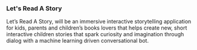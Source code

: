 ### Let's Read A Story

Let’s Read A Story, will be an immersive interactive storytelling application for kids, parents and children’s books lovers that helps create new, short interactive children stories that spark curiosity and imagination through dialog with a machine learning driven conversational bot.
